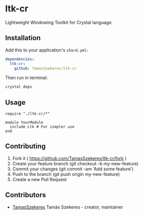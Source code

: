 # ltk-cr

Lightweight Windowing Toolkit for Crystal language.

## Installation


Add this to your application's `shard.yml`:

```yaml
dependencies:
  ltk-cr:
    github: TamasSzekeres/ltk-cr
```

Then run in terminal:
```bash
crystal deps
```

## Usage


```crystal
require "./ltk-cr/*"

module YourModule
  include Ltk # For simpler use
end
```

## Contributing

1. Fork it ( https://github.com/TamasSzekeres/ltk-cr/fork )
2. Create your feature branch (git checkout -b my-new-feature)
3. Commit your changes (git commit -am 'Add some feature')
4. Push to the branch (git push origin my-new-feature)
5. Create a new Pull Request

## Contributors

- [TamasSzekeres](https://github.com/TamasSzekeres) Tamás Szekeres - creator, maintainer
